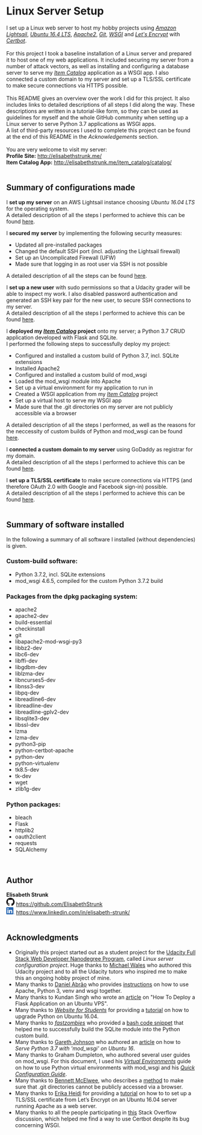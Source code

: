 # Linux Server Setup

I set up a Linux web server to host my hobby projects using [*Amazon Lightsail*](https://aws.amazon.com/free/compute/lightsail/), [*Ubuntu 16.4 LTS*](http://releases.ubuntu.com/16.04/), [*Apache2*](https://httpd.apache.org/), [*Git*](https://git-scm.com/), [*WSGI*](https://wsgi.readthedocs.io/en/latest/) and [*Let's Encrypt*](https://letsencrypt.org/) with [*Certbot*](https://certbot.eff.org/).<br>
<br>
For this project I took a baseline installation of a Linux server and prepared it to host one of my web applications. It included securing my server from a number of attack vectors, as well as installing and configuring a database server to serve my [*Item Catalog*](https://github.com/ElisabethStrunk/Udacity_FullStack_ItemCatalog) application as a WSGI app. I also connected a custom domain to my server and set up a TLS/SSL certificate to make secure connections via HTTPS possible.<br>
<br>
This README gives an overview over the work I did for this project. It also includes links to detailed descriptions of all steps I did along the way. These descriptions are written in a tutorial-like form, so they can be used as guidelines for myself and the whole GitHub community when setting up a Linux server to serve Python 3.7 applications as WSGI apps.<br>
A list of third-party resources I used to complete this project can be found at the end of this README in the *Acknowledgements* section.<br>
<br>
You are very welcome to visit my server:<br>
**Profile Site:**       http://elisabethstrunk.me/<br>
**Item Catalog App:**   http://elisabethstrunk.me/item_catalog/catalog/<br>
<br>

## Summary of configurations made

I __set up my server__ on an AWS Lightsail instance choosing *Ubuntu 16.04 LTS* for the operating system.<br>
A detailed description of all the steps I performed to achieve this can be found [here](get_your_server.md).<br>

I __secured my server__ by implementing the following security measures:

* Updated all pre-installed packages
* Changed the default SSH port (incl. adjusting the Lightsail firewall)
* Set up an Uncomplicated Firewall (UFW)
* Made sure that logging in as root user via SSH is not possible

A detailed description of all the steps can be found [here](secure_your_server.md).<br>

I __set up a new user__ with sudo permissions so that a Udacity grader will be able to inspect my work. I also disabled password authentication and generated an SSH key pair for the new user, to secure SSH connections to my server.<br>
A detailed description of all the steps I performed to achieve this can be found [here](give_grader_access.md).<br>

I __deployed my [*Item Catalog*](https://github.com/ElisabethStrunk/Udacity_FullStack_ItemCatalog) project__ onto my server; a Python 3.7 CRUD application developed with Flask and SQLite.<br>
I performed the following steps to successfully deploy my project:

* Configured and installed a custom build of Python 3.7, incl. SQLite extensions
* Installed Apache2
* Configured and installed a custom build of mod_wsgi
* Loaded the mod_wsgi module into Apache
* Set up a virtual environment for my application to run in
* Created a WSGI application from my [*Item Catalog*](https://github.com/ElisabethStrunk/Udacity_FullStack_ItemCatalog) project
* Set up a virtual host to serve my WSGI app
* Made sure that the .git directories on my server are not publicly accessible via a browser

A detailed description of all the steps I performed, as well as the reasons for the neccessity of custom builds of Python and mod_wsgi can be found [here](deploy_your_project.md).<br>

I __connected a custom domain to my server__ using GoDaddy as registrar for my domain.<br>
A detailed description of all the steps I performed to achieve this can be found [here](connect_your_domain.md).<br>

I __set up a TLS/SSL certificate__ to make secure connections via HTTPS (and therefore OAuth 2.0 with Google and Facebook sign-in) possible.<br>
A detailed description of all the steps I performed to achieve this can be found [here](set_up_a_TLS-SSL_certificate.md).<br>
<br>

## Summary of software installed 
In the following a summary of all software I installed (without dependencies) is given.<br>

### Custom-build software:

* Python 3.7.2, incl. SQLite extensions
* mod_wsgi 4.6.5, compiled for the custom Python 3.7.2 build

### Packages from the dpkg packaging system:

* apache2
* apache2-dev
* build-essential
* checkinstall
* git
* libapache2-mod-wsgi-py3
* libbz2-dev
* libc6-dev
* libffi-dev
* libgdbm-dev
* liblzma-dev
* libncurses5-dev
* libnss3-dev
* libpq-dev
* libreadline6-dev
* libreadline-dev
* libreadline-gplv2-dev
* libsqlite3-dev
* libssl-dev
* lzma
* lzma-dev
* python3-pip
* python-certbot-apache
* python-dev
* python-virtualenv
* tk8.5-dev
* tk-dev
* wget
* zlib1g-dev

### Python packages:

* bleach
* Flask
* httplib2
* oauth2client
* requests
* SQLAlchemy

<br>

## Author

**Elisabeth Strunk**<br>
<img src="readme_images/GitHub-Mark-32px.png" width=22> https://github.com/ElisabethStrunk<br>
<img src="readme_images/LI-In-Bug.png" width=22> https://www.linkedin.com/in/elisabeth-strunk/<br>
<br>

## Acknowledgments

* Originally this project started out as a student project for the [Udacity Full Stack Web Developer Nanodegree Program](https://www.udacity.com/course/full-stack-web-developer-nanodegree--nd004), called *Linux server configuration project*. Huge thanks to [Michael Wales](https://github.com/walesmd) who authored this Udacity project and to all the Udacity tutors who inspired me to make this an ongoing hobby project of mine.
* Many thanks to [Daniel Abrão](https://github.com/jungleBadger) who provides [instructions](https://github.com/jungleBadger/-nanodegree-linux-server-troubleshoot/blob/master/python3+venv+wsgi/README.md) on how to use Apache, Python 3, venv and wsgi together.
* Many thanks to Kundan Singh who wrote an [article](https://www.digitalocean.com/community/tutorials/how-to-deploy-a-flask-application-on-an-ubuntu-vps#step-four-%E2%80%93-configure-and-enable-a-new-virtual-host) on "How To Deploy a Flask Application on an Ubuntu VPS".
* Many thanks to [*Website for Students*](https://websiteforstudents.com) for providing a [tutorial](https://websiteforstudents.com/installing-the-latest-python-3-7-on-ubuntu-16-04-18-04/) on how to upgrade Python on Ubuntu 16.04.
* Many thanks to [*fastzombies*](https://stackoverflow.com/users/6615775/fastzombies) who provided a [bash code snippet](https://stackoverflow.com/a/38648131/10917711) that helped me to successfully build the SQLite module into the Python custom build.
* Many thanks to [Gareth Johnson](https://github.com/garethbjohnson) who authored an [article](https://medium.com/@garethbjohnson/serve-python-3-7-with-mod-wsgi-on-ubuntu-16-d9c7ab79e03a) on how to *Serve Python 3.7 with 'mod_wsgi' on Ubuntu 16*.
* Many thanks to Graham Dumpleton, who authored several user guides on mod_wsgi. For this document, I used his [*Virtual Environments*](https://modwsgi.readthedocs.io/en/develop/user-guides/virtual-environments.html) guide on how to use Python virtual environments with mod_wsgi and his [*Quick Configuration Guide*](https://modwsgi.readthedocs.io/en/develop/user-guides/quick-configuration-guide.html).
* Many thanks to [Bennett McElwee](https://github.com/bennettmcelwee), who describes a [method](https://stackoverflow.com/a/17916515/10917711) to make sure that .git directories cannot be publicly accessed via a browser.
* Many thanks to [Erika Heidi](https://github.com/erikaheidi) for providing a [tutorial](https://www.digitalocean.com/community/tutorials/how-to-secure-apache-with-let-s-encrypt-on-ubuntu-16-04) on how to to set up a TLS/SSL certificate from Let’s Encrypt on an Ubuntu 16.04 server running Apache as a web server.
* Many thanks to all the people participating in [this](https://stackoverflow.com/questions/47803081/certbot-apache-error-name-duplicates-previous-wsgi-daemon-definition) Stack Overflow discussion, which helped me find a way to use Certbot despite its bug concerning WSGI.